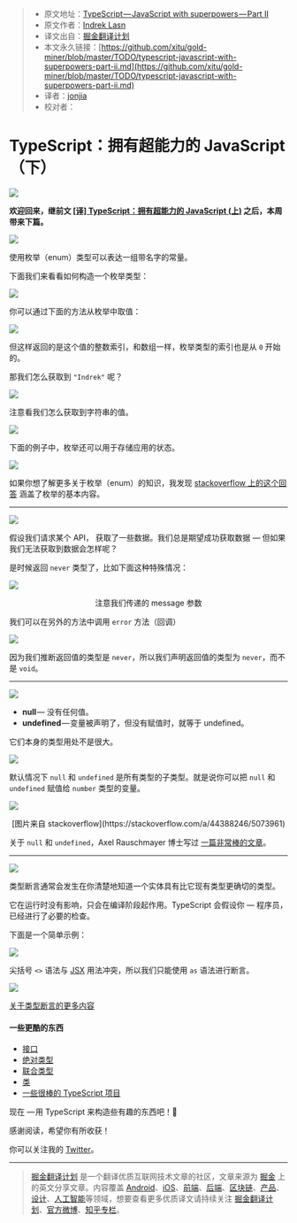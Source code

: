 > * 原文地址：[TypeScript — JavaScript with superpowers — Part II](https://medium.com/@wesharehoodies/typescript-javascript-with-superpowers-part-ii-69a6bd2c6842)
> * 原文作者：[Indrek Lasn](https://medium.com/@wesharehoodies?source=post_header_lockup)
> * 译文出自：[掘金翻译计划](https://github.com/xitu/gold-miner)
> * 本文永久链接：[https://github.com/xitu/gold-miner/blob/master/TODO/typescript-javascript-with-superpowers-part-ii.md](https://github.com/xitu/gold-miner/blob/master/TODO/typescript-javascript-with-superpowers-part-ii.md)
> * 译者：[jonjia](https://github.com/jonjia)
> * 校对者：

# TypeScript：拥有超能力的 JavaScript（下）

![](https://cdn-images-1.medium.com/max/800/1*ijxYcfk-rHyfAWLq6bPr1Q.png)

**欢迎回来，继前文 [[译] TypeScript：拥有超能力的 JavaScript (上)](https://juejin.im/post/5aa89d5bf265da239a5f7f44) 之后，本周带来下篇。**

![](https://cdn-images-1.medium.com/max/800/1*lrVNbYOEn_ni9NNRTY0r7w.png)

使用枚举（enum）类型可以表达一组带名字的常量。

下面我们来看看如何构造一个枚举类型：

![](https://cdn-images-1.medium.com/max/800/1*4qFIKpovAtDdkA0HkrqEVw.png)

你可以通过下面的方法从枚举中取值：

![](https://cdn-images-1.medium.com/max/800/1*KaoKC7ZCuXwLPR_1ntY9SQ.png)

但这样返回的是这个值的整数索引，和数组一样，枚举类型的索引也是从 `0` 开始的。

那我们怎么获取到 `"Indrek"` 呢？

![](https://cdn-images-1.medium.com/max/800/1*ymUuAzpdwzeMc3522yb0MA.png)

注意看我们怎么获取到字符串的值。

![](https://cdn-images-1.medium.com/max/800/1*XnRIFhuCMpJFp8CmVUnf3g.png)

下面的例子中，枚举还可以用于存储应用的状态。

![](https://cdn-images-1.medium.com/max/800/1*nOLoMIf6YLl0XbFoPWeHmw.png)

如果你想了解更多关于枚举（enum）的知识，我发现 [stackoverflow 上的这个回答](https://stackoverflow.com/a/28818850/5073961) 涵盖了枚举的基本内容。

* * *

![](https://cdn-images-1.medium.com/max/800/1*DKPVSnf7PVjrdDY_Fvz6EQ.png)

假设我们请求某个 API， 获取了一些数据。我们总是期望成功获取数据 — 但如果我们无法获取到数据会怎样呢？

是时候返回 `never` 类型了，比如下面这种特殊情况：

![](https://cdn-images-1.medium.com/max/800/1*lkfWaSP6G8YfqWjoFWqh4w.png)

<center>注意我们传递的 message 参数</center>

我们可以在另外的方法中调用 `error` 方法（回调）

![](https://cdn-images-1.medium.com/max/800/1*oZ4Ya3w5ypd6BM3AeF1nRA.png)

因为我们推断返回值的类型是 `never`，所以我们声明返回值的类型为 `never`，而不是 `void`。

* * *

![](https://cdn-images-1.medium.com/max/800/1*bgzesRZpes2KJYFRWRgFkw.png)

*   **null** — 没有任何值。
*   **undefined** — 变量被声明了，但没有赋值时，就等于 undefined。

它们本身的类型用处不是很大。

![](https://cdn-images-1.medium.com/max/800/1*PwsNVPPzy7qav43uRHKBRg.png)

默认情况下 `null` 和 `undefined` 是所有类型的子类型。就是说你可以把 `null` 和 `undefined` 赋值给 `number` 类型的变量。

![](https://cdn-images-1.medium.com/max/800/1*q6FsoxR0Qou54lG040J2KQ.jpeg)

<center>[图片来自 stackoverflow](https://stackoverflow.com/a/44388246/5073961)</center>

关于 `null` 和 `undefined`，Axel Rauschmayer 博士写过 [一篇非常棒的文章](http://2ality.com/2013/04/quirk-undefined.html)。

* * *

![](https://cdn-images-1.medium.com/max/800/1*x3Y773t23Pc1VlhYWXB0TQ.png)

类型断言通常会发生在你清楚地知道一个实体具有比它现有类型更确切的类型。

它在运行时没有影响，只会在编译阶段起作用。TypeScript 会假设你 — 程序员，已经进行了必要的检查。

下面是一个简单示例：

![](https://cdn-images-1.medium.com/max/800/1*LGa_fcmyWZSCzduOKqHgpw.png)

尖括号 `<>` 语法与 [JSX](https://reactjs.org/docs/jsx-in-depth.html) 用法冲突，所以我们只能使用 `as` 语法进行断言。

![](https://cdn-images-1.medium.com/max/800/1*GgrkjRVkPhwu7hHAacWwaQ.png)

[关于类型断言的更多内容](https://basarat.gitbooks.io/typescript/docs/types/type-assertion.html)

#### 一些更酷的东西

*   [接口](https://basarat.gitbooks.io/typescript/docs/types/interfaces.html)
*   [绝对类型](https://github.com/DefinitelyTyped/DefinitelyTyped)
*   [联合类型](https://basarat.gitbooks.io/typescript/docs/types/discriminated-unions.html)
*   [类](https://www.typescriptlang.org/docs/handbook/classes.html)
*   [一些很棒的 TypeScript 项目](https://github.com/dzharii/awesome-typescript)

现在 — 用 TypeScript 来构造些有趣的东西吧！📙

感谢阅读，希望你有所收获！

你可以关注我的 [Twitter](https://twitter.com/lasnindrek)。


---

> [掘金翻译计划](https://github.com/xitu/gold-miner) 是一个翻译优质互联网技术文章的社区，文章来源为 [掘金](https://juejin.im) 上的英文分享文章。内容覆盖 [Android](https://github.com/xitu/gold-miner#android)、[iOS](https://github.com/xitu/gold-miner#ios)、[前端](https://github.com/xitu/gold-miner#前端)、[后端](https://github.com/xitu/gold-miner#后端)、[区块链](https://github.com/xitu/gold-miner#区块链)、[产品](https://github.com/xitu/gold-miner#产品)、[设计](https://github.com/xitu/gold-miner#设计)、[人工智能](https://github.com/xitu/gold-miner#人工智能)等领域，想要查看更多优质译文请持续关注 [掘金翻译计划](https://github.com/xitu/gold-miner)、[官方微博](http://weibo.com/juejinfanyi)、[知乎专栏](https://zhuanlan.zhihu.com/juejinfanyi)。
